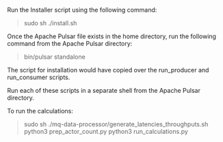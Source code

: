 Run the Installer script using the following command:
> sudo sh ./install.sh

Once the Apache Pulsar file exists in the home directory, run
the following command from the Apache Pulsar directory:
> bin/pulsar standalone

The script for installation would have copied over the run_producer 
and run_consumer scripts.

Run each of these scripts in a separate shell from the Apache Pulsar 
directory.


To run the calculations:
> sudo sh ./mq-data-processor/generate_latencies_throughputs.sh
> python3 prep_actor_count.py
> python3 run_calculations.py
